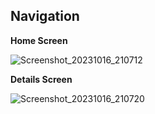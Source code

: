 ## Navigation
**Home Screen**

![Screenshot_20231016_210712](https://github.com/ahsanaliSWE/mad-lab_tasks-20SW135/assets/93969884/0b5905d9-1f05-417d-9c8a-9ad0c64a6062)

**Details Screen**


![Screenshot_20231016_210720](https://github.com/ahsanaliSWE/mad-lab_tasks-20SW135/assets/93969884/a29ded9e-5e39-42ce-8a50-b82aa13c00ad)
